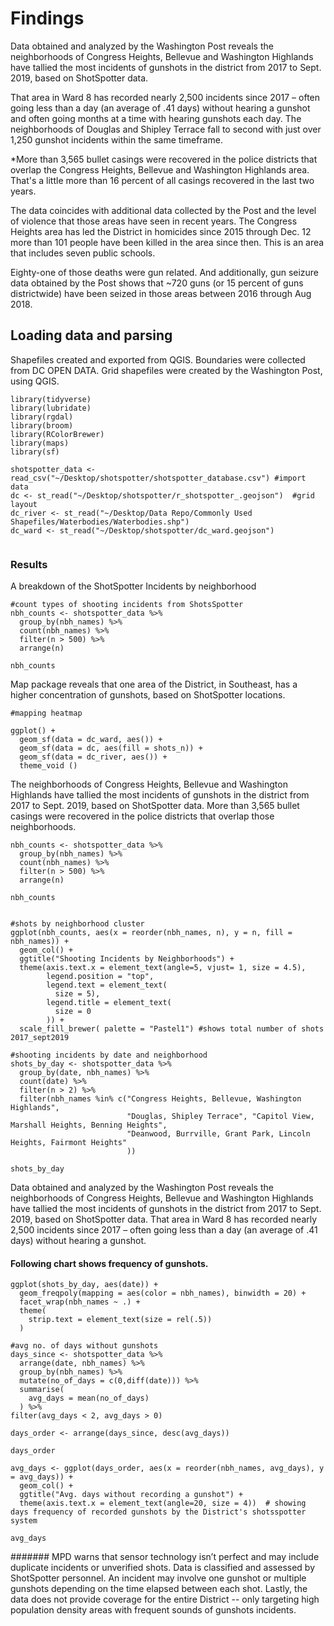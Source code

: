 # Findings 

Data obtained and analyzed by the Washington Post reveals the neighborhoods of Congress Heights, Bellevue and Washington Highlands have tallied the most incidents of gunshots in the district from 2017 to Sept. 2019, based on ShotSpotter data. 

That area in Ward 8 has recorded nearly 2,500 incidents since 2017 – often going less than a day (an average of .41 days) without hearing a gunshot and often going months at a time with hearing gunshots each day. The neighborhoods of Douglas and Shipley Terrace fall to second with just over 1,250 gunshot incidents within the same timeframe.   

*More than 3,565 bullet casings were recovered in the police districts that overlap the Congress Heights, Bellevue and Washington Highlands area. That's a little more than 16 percent of all casings recovered in the last two years. 

The data coincides with additional data collected by the Post and the level of violence that those areas have seen in recent years. The Congress Heights area has led the District in homicides since 2015 through Dec. 12 more than 101 people have been killed in the area since then. This is an area that includes seven public schools. 

Eighty-one of those deaths were gun related. And additionally, gun seizure data obtained by the Post shows that ~720 guns (or 15 percent of guns districtwide) have been seized in those areas between 2016 through Aug 2018.


## Loading data and parsing

Shapefiles created and exported from QGIS. Boundaries were collected from DC OPEN DATA. Grid shapefiles were created by the Washington Post, using QGIS. 
```{r include=FALSE}
library(tidyverse)
library(lubridate)
library(rgdal)
library(broom)
library(RColorBrewer)
library(maps)
library(sf)

shotspotter_data <- read_csv("~/Desktop/shotspotter/shotspotter_database.csv") #import data
dc <- st_read("~/Desktop/shotspotter/r_shotspotter_.geojson")  #grid layout
dc_river <- st_read("~/Desktop/Data Repo/Commonly Used Shapefiles/Waterbodies/Waterbodies.shp")
dc_ward <- st_read("~/Desktop/shotspotter/dc_ward.geojson")


```

### Results
A breakdown of the ShotSpotter Incidents by neighborhood
```{r}
#count types of shooting incidents from ShotsSpotter 
nbh_counts <- shotspotter_data %>%
  group_by(nbh_names) %>%
  count(nbh_names) %>%
  filter(n > 500) %>%
  arrange(n)

nbh_counts 

```

Map package reveals that one area of the District, in Southeast, has a higher concentration of gunshots, based on ShotSpotter locations.  

```{r}
#mapping heatmap

ggplot() +
  geom_sf(data = dc_ward, aes()) +
  geom_sf(data = dc, aes(fill = shots_n)) +
  geom_sf(data = dc_river, aes()) +
  theme_void ()

```

The neighborhoods of Congress Heights, Bellevue and Washington Highlands have tallied the most incidents of gunshots in the district from 2017 to Sept. 2019, based on ShotSpotter data. More than 3,565 bullet casings were recovered in the police districts that overlap those neighborhoods. 

```{r}
nbh_counts <- shotspotter_data %>%
  group_by(nbh_names) %>%
  count(nbh_names) %>%
  filter(n > 500) %>%
  arrange(n)

nbh_counts 

```


```{r}

#shots by neighborhood cluster 
ggplot(nbh_counts, aes(x = reorder(nbh_names, n), y = n, fill = nbh_names)) +
  geom_col() +
  ggtitle("Shooting Incidents by Neighborhoods") +
  theme(axis.text.x = element_text(angle=5, vjust= 1, size = 4.5),
        legend.position = "top",
        legend.text = element_text(
          size = 5),
        legend.title = element_text(
          size = 0
        )) +
  scale_fill_brewer( palette = "Pastel1") #shows total number of shots 2017_sept2019

```


```{r}
#shooting incidents by date and neighborhood
shots_by_day <- shotspotter_data %>%
  group_by(date, nbh_names) %>%
  count(date) %>%
  filter(n > 2) %>%
  filter(nbh_names %in% c("Congress Heights, Bellevue, Washington Highlands",
                          "Douglas, Shipley Terrace", "Capitol View, Marshall Heights, Benning Heights",
                          "Deanwood, Burrville, Grant Park, Lincoln Heights, Fairmont Heights"
                          ))

shots_by_day

```
Data obtained and analyzed by the Washington Post reveals the neighborhoods of Congress Heights, Bellevue and Washington Highlands have tallied the most incidents of gunshots in the district from 2017 to Sept. 2019, based on ShotSpotter data. 
That area in Ward 8 has recorded nearly 2,500 incidents since 2017 – often going less than a day (an average of .41 days) without hearing a gunshot. 

#### Following chart shows frequency of gunshots.

```{r, fig.width = 20, fig.height = 5}
ggplot(shots_by_day, aes(date)) +
  geom_freqpoly(mapping = aes(color = nbh_names), binwidth = 20) + 
  facet_wrap(nbh_names ~ .) + 
  theme(
    strip.text = element_text(size = rel(.5))
  )

```
```{r}
#avg no. of days without gunshots 
days_since <- shotspotter_data %>%
  arrange(date, nbh_names) %>%
  group_by(nbh_names) %>%
  mutate(no_of_days = c(0,diff(date))) %>%
  summarise(
    avg_days = mean(no_of_days)
  ) %>%
filter(avg_days < 2, avg_days > 0)

days_order <- arrange(days_since, desc(avg_days))

days_order

```

```{r}
avg_days <- ggplot(days_order, aes(x = reorder(nbh_names, avg_days), y = avg_days)) +
  geom_col() +
  ggtitle("Avg. days without recording a gunshot") +
  theme(axis.text.x = element_text(angle=20, size = 4))  # showing days frequency of recorded gunshots by the District's shotsspotter system

avg_days
```

####### MPD warns that sensor technology isn’t perfect and may include duplicate incidents or unverified shots. Data is classified and assessed by ShotSpotter personnel. An incident may involve one gunshot or multiple gunshots depending on the time elapsed between each shot. Lastly, the data does not provide coverage for the entire District -- only targeting high population density areas with frequent sounds of gunshots incidents.
